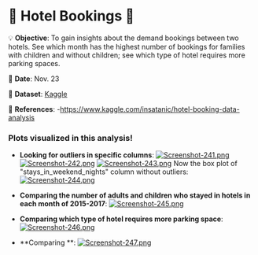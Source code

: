 # 🏨 Hotel Bookings 🏨

💡
**Objective**: To gain insights about the demand bookings between two hotels. See which month has the highest number of bookings for families with children and without children; see which type of hotel requires more parking spaces.

📅
**Date**: Nov. 23

🔢
**Dataset**: [Kaggle](https://www.kaggle.com/jessemostipak/hotel-booking-demand)

📜
**References**:
-https://www.kaggle.com/insatanic/hotel-booking-data-analysis

### Plots visualized in this analysis!

- **Looking for outliers in specific columns**:
[![Screenshot-241.png](https://i.postimg.cc/m2XPTMbD/Screenshot-241.png)](https://postimg.cc/rK4VJDRX)
[![Screenshot-242.png](https://i.postimg.cc/YS12LmwQ/Screenshot-242.png)](https://postimg.cc/wtjYSMMB)
[![Screenshot-243.png](https://i.postimg.cc/wvqztf2d/Screenshot-243.png)](https://postimg.cc/VSVppF27)
Now the box plot of "stays_in_weekend_nights" column without outliers:
[![Screenshot-244.png](https://i.postimg.cc/mrwfG3sp/Screenshot-244.png)](https://postimg.cc/mct6YHh7)

- **Comparing the number of adults and children who stayed in hotels in each month of 2015-2017**:
[![Screenshot-245.png](https://i.postimg.cc/FFJvYLgz/Screenshot-245.png)](https://postimg.cc/grdQ5r7b)

- **Comparing which type of hotel requires more parking space**:
[![Screenshot-246.png](https://i.postimg.cc/XY11K2nb/Screenshot-246.png)](https://postimg.cc/ZW3L4x97)

- **Comparing **:
[![Screenshot-247.png](https://i.postimg.cc/d129fncD/Screenshot-247.png)](https://postimg.cc/VrNMrq6c)
